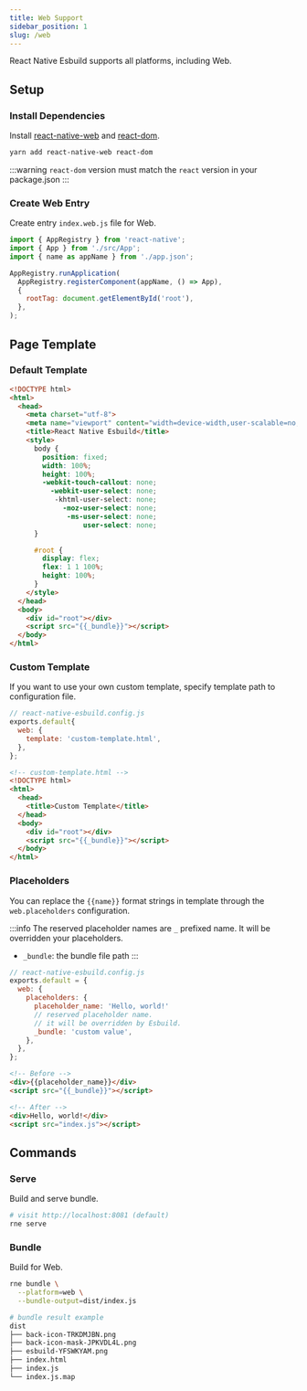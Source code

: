 ```yaml
---
title: Web Support
sidebar_position: 1
slug: /web
---
```


React Native Esbuild supports all platforms, including Web.

## Setup

### Install Dependencies

Install [react-native-web](https://necolas.github.io/react-native-web) and [react-dom](https://www.npmjs.com/package/react-dom).

```bash
yarn add react-native-web react-dom
```

:::warning
`react-dom` version must match the `react` version in your package.json
:::

### Create Web Entry

Create entry `index.web.js` file for Web.

```js
import { AppRegistry } from 'react-native';
import { App } from './src/App';
import { name as appName } from './app.json';

AppRegistry.runApplication(
  AppRegistry.registerComponent(appName, () => App),
  {
    rootTag: document.getElementById('root'),
  },
);
```

## Page Template

### Default Template

```html
<!DOCTYPE html>
<html>
  <head>
    <meta charset="utf-8">
    <meta name="viewport" content="width=device-width,user-scalable=no,initial-scale=1.0,minimum-scale=1.0,maximum-scale=1.0">
    <title>React Native Esbuild</title>
    <style>
      body {
        position: fixed;
        width: 100%;
        height: 100%;
        -webkit-touch-callout: none;
          -webkit-user-select: none;
           -khtml-user-select: none;
             -moz-user-select: none;
              -ms-user-select: none;
                  user-select: none;
      }

      #root {
        display: flex;
        flex: 1 1 100%;
        height: 100%;
      }
    </style>  
  </head>
  <body>
    <div id="root"></div>
    <script src="{{_bundle}}"></script>
  </body>
</html>
```

### Custom Template

If you want to use your own custom template, specify template path to configuration file.

```js
// react-native-esbuild.config.js
exports.default{
  web: {
    template: 'custom-template.html',
  },
};
```

```html
<!-- custom-template.html -->
<!DOCTYPE html>
<html>
  <head>
    <title>Custom Template</title>
  </head>
  <body>
    <div id="root"></div>
    <script src="{{_bundle}}"></script>
  </body>
</html>
```

### Placeholders

You can replace the `{{name}}` format strings in template through the `web.placeholders` configuration.

:::info
The reserved placeholder names are `_` prefixed name. It will be overridden your placeholders.

- `_bundle`: the bundle file path
:::

```js
// react-native-esbuild.config.js
exports.default = {
  web: {
    placeholders: {
      placeholder_name: 'Hello, world!'
      // reserved placeholder name.
      // it will be overridden by Esbuild.
      _bundle: 'custom value',
    },
  },
};
```

```html
<!-- Before -->
<div>{{placeholder_name}}</div>
<script src="{{_bundle}}"></script>

<!-- After -->
<div>Hello, world!</div>
<script src="index.js"></script>
```


## Commands

### Serve

Build and serve bundle.

```bash
# visit http://localhost:8081 (default)
rne serve
```

### Bundle

Build for Web.

```bash
rne bundle \
  --platform=web \
  --bundle-output=dist/index.js

# bundle result example
dist
├── back-icon-TRKDMJBN.png
├── back-icon-mask-JPKVDL4L.png
├── esbuild-YFSWKYAM.png
├── index.html
├── index.js
└── index.js.map
```
